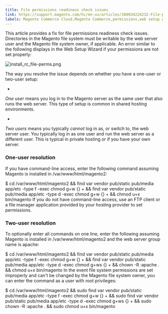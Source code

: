 ```yaml
---
title: File permissions readiness check issues
link: https://support.magento.com/hc/en-us/articles/360034224232-File-permissions-readiness-check-issues
labels: Magento Commerce Cloud,Magento Commerce,permissions,web setup wizard,readiness,check,File,how to
---
```


This article provides a fix for file permissions readiness check issues. Directories in the Magento file system must be writable by the web server user and the Magento file system owner, if applicable. An error similar to the following displays in the Web Setup Wizard if your permissions are not set properly:

![install_rc_file-perms.png](https://support.magento.com/hc/article_attachments/360039636431/install_rc_file-perms.png)

The way you resolve the issue depends on whether you have a one-user or two-user setup:

* 
*One user* means you log in to the Magento server as the same user that also runs the web server. This type of setup is common in shared hosting environments.

* 
*Two users* means you typically *cannot* log in as, or switch to, the web server user. You typically log in as one user and run the web server as a different user. This is typical in private hosting or if you have your own server.

### One-user resolution

If you have command-line access, enter the following command assuming Magento is installed in /var/www/html/magento2:

$ cd /var/www/html/magento2 && find var vendor pub/static pub/media app/etc -type f -exec chmod g+w {} + && find var vendor pub/static pub/media app/etc -type d -exec chmod g+w {} + && chmod u+x bin/magento
If you do not have command-line access, use an FTP client or a file manager application provided by your hosting provider to set permissions.

### Two-user resolution

To optionally enter all commands on one line, enter the following assuming Magento is installed in /var/www/html/magento2 and the web server group name is apache:

$ cd /var/www/html/magento2 && find var vendor pub/static pub/media app/etc -type f -exec chmod g+w {} + && find var vendor pub/static pub/media app/etc -type d -exec chmod g+ws {} + && chown -R :apache . && chmod u+x bin/magento
In the event file system permissions are set improperly and can't be changed by the Magento file system owner, you can enter the command as a user with root privileges:

$ cd /var/www/html/magento2 && sudo find var vendor
 pub/static pub/media app/etc -type f -exec chmod g+w {} + && sudo find
 var vendor pub/static pub/media app/etc -type d -exec chmod g+ws {} + &&
 sudo chown -R :apache . && sudo chmod u+x bin/magento